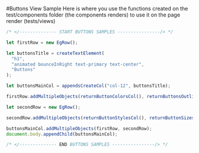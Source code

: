 #Buttons View Sample
Here is where you use the functions created on the test/components folder (the components renders) to use it on the page render (tests/views)

```javascript
/* </-------------- START BUTTONS SAMPLES ----------------/> */

let firstRow = new EgRow();

let buttonsTitle = createTextElement(
  "h1",
  "animated bounceInRight text-primary text-center",
  "Buttons"
);

let buttonsMainCol = appendsCreateCol("col-12", buttonsTitle);

firstRow.addMultipleObjects(returnButtonColorsCol(), returnButtonsOutlineCol());

let secondRow = new EgRow();

secondRow.addMultipleObjects(returnButtonStylesCol(), returnButtonSizesCol());

buttonsMainCol.addMultipleObjects(firstRow, secondRow);
document.body.appendChild(buttonsMainCol);

/* </-------------- END BUTTONS SAMPLES ----------------/> */
```
